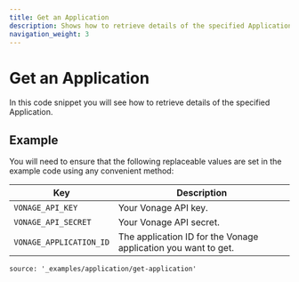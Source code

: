 ```yaml
---
title: Get an Application
description: Shows how to retrieve details of the specified Application.
navigation_weight: 3
---
```


# Get an Application

In this code snippet you will see how to retrieve details of the specified Application.

## Example

You will need to ensure that the following replaceable values are set in the example code using any convenient method:

Key | Description
-- | --
`VONAGE_API_KEY` | Your Vonage API key.
`VONAGE_API_SECRET` | Your Vonage API secret.
`VONAGE_APPLICATION_ID` | The application ID for the Vonage application you want to get.

```code_snippets
source: '_examples/application/get-application'
```
